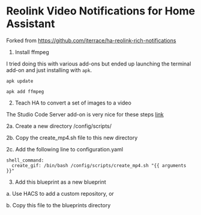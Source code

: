 # Reolink Video Notifications for Home Assistant

Forked from https://github.com/jterrace/ha-reolink-rich-notifications


1. Install ffmpeg

I tried doing this with various add-ons but ended up launching the terminal add-on and just installing with `apk`.

```
apk update

apk add ffmpeg
```

2. Teach HA to convert a set of images to a video 

The Studio Code Server add-on is very nice for these steps [link](https://community.home-assistant.io/t/home-assistant-community-add-on-visual-studio-code/107863)

2a. Create a new directory /config/scripts/

2b. Copy the create_mp4.sh file to this new directory 

2c. Add the following line to configuration.yaml

```
shell_command:
  create_gif: /bin/bash /config/scripts/create_mp4.sh "{{ arguments }}"
```

3. Add this blueprint as a new blueprint

a. Use HACS to add a custom repository, or

b. Copy this file to the blueprints directory
